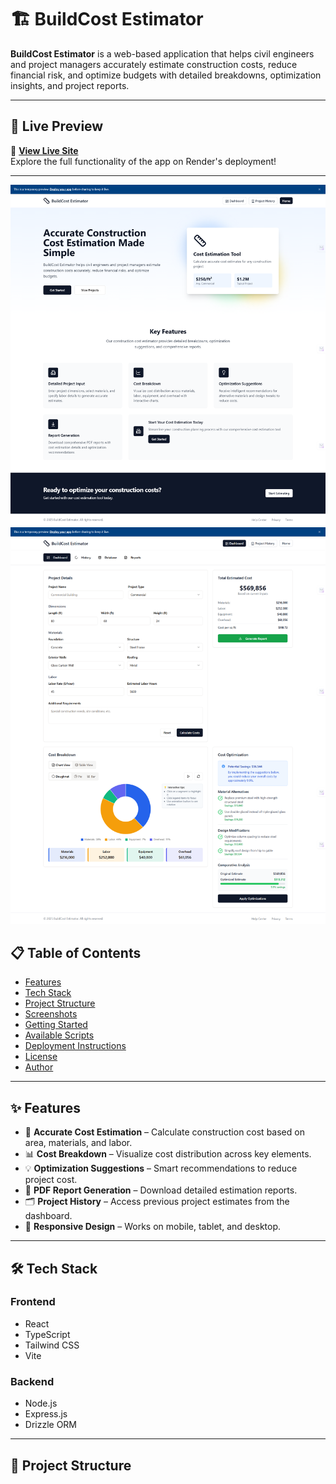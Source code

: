 # 🏗️ BuildCost Estimator

**BuildCost Estimator** is a web-based application that helps civil engineers and project managers accurately estimate construction costs, reduce financial risk, and optimize budgets with detailed breakdowns, optimization insights, and project reports.

---
## 🚀 Live Preview

🔗 **[View Live Site](https://construction-cost-estimator.onrender.com/)**  
Explore the full functionality of the app on Render's deployment!

---
![Home Page](https://github.com/apekshagangurde/Construction-Cost-Estimator/raw/main/screencapture-6860c90f-71c4-4acf-a95d-bddc4acda00a-00-33b0hoimqdex3-picard-replit-dev-2025-04-11-22_52_22.png)
![Dashboard Page](https://github.com/apekshagangurde/Construction-Cost-Estimator/blob/main/screencapture-6860c90f-71c4-4acf-a95d-bddc4acda00a-00-33b0hoimqdex3-picard-replit-dev-dashboard-2025-04-11-23_00_43.png)




## 📋 Table of Contents

- [Features](#-features)
- [Tech Stack](#-tech-stack)
- [Project Structure](#-project-structure)
- [Screenshots](#-screenshots)
- [Getting Started](#-getting-started)
- [Available Scripts](#-available-scripts)
- [Deployment Instructions](#-deployment-instructions)
- [License](#-license)
- [Author](#-author)

---

## ✨ Features

- 📐 **Accurate Cost Estimation** – Calculate construction cost based on area, materials, and labor.
- 📊 **Cost Breakdown** – Visualize cost distribution across key elements.
- 💡 **Optimization Suggestions** – Smart recommendations to reduce project cost.
- 📝 **PDF Report Generation** – Download detailed estimation reports.
- 🗂️ **Project History** – Access previous project estimates from the dashboard.
- 📱 **Responsive Design** – Works on mobile, tablet, and desktop.

---

## 🛠 Tech Stack

### Frontend
- React
- TypeScript
- Tailwind CSS
- Vite

### Backend
- Node.js
- Express.js
- Drizzle ORM

---

## 📁 Project Structure

